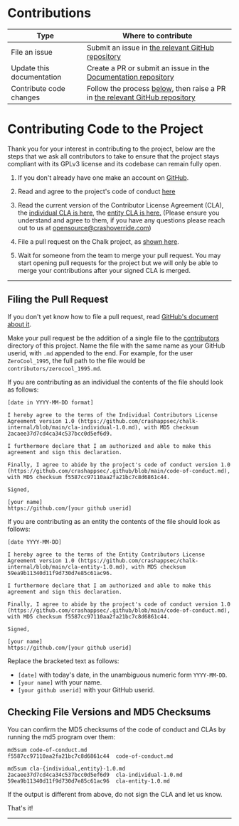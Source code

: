 Contributions
=============

| Type                      | Where to contribute                                                                                                                            |
| ------------------------- | ---------------------------------------------------------------------------------------------------------------------------------------------- |
| File an issue             | Submit an issue in [the relevant GitHub repository](https://github.com/crashappsec)                                                            |
| Update this documentation | Create a PR or submit an issue in the [Documentation repository](https://github.com/crashappsec/docs)                                          |
| Contribute code changes   | Follow the process [below](#contributing-to-the-project), then raise a PR in [the relevant GitHub repository](https://github.com/crashappsec/) |


Contributing Code to the Project
================================

Thank you for your interest in contributing to the project, below are the steps 
that we ask all contributors to take to ensure that the project stays compliant 
with its GPLv3 license and its codebase can remain fully open.

1. If you don't already have one make an account on [GitHub](https://github.com/).
2. Read and agree to the project's code of conduct [here](https://github.com/crashappsec/.github/blob/main/code-of-conduct.md)
3. Read the current version of the Contributor License Agreement (CLA), the
   [individual CLA is here](https://github.com/crashappsec/chalk-internal/blob/main/cla-individual-1.0.md), 
   the [entity CLA is here.](https://github.com/crashappsec/chalk-internal/blob/main/cla-entity-1.0.md)
   (Please ensure you understand and agree to them, if you have any questions please reach
   out to us at [opensource@crashoverride.com](mailto:opensource@crashoverride.com))

4. File a pull request on the Chalk project, as [shown here](#filing-the-pull-request).

5. Wait for someone from the team to merge your pull request. You may start
   opening pull requests for the project but we will only be able to merge
   your contributions after your signed CLA is merged.

* * * * * * * * * * * * * * * * * * * * * * * * * * * * * * * *

Filing the Pull Request
-----------------------

If you don't yet know how to file a pull request, read [GitHub's
document about it](https://help.github.com/articles/using-pull-requests).

Make your pull request be the addition of a single file to the
[contributors](contributors) directory of this project. Name the file
with the same name as your GitHub userid, with `.md` appended to the
end. For example, for the user `ZeroCool_1995`, the full path to the file
would be `contributors/zerocool_1995.md`.

If you are contributing as an individual the contents of the file should
look as follows:

```
[date in YYYY-MM-DD format]

I hereby agree to the terms of the Individual Contributors License
Agreement version 1.0 (https://github.com/crashappsec/chalk-internal/blob/main/cla-individual-1.0.md), with MD5 checksum
2acaee37d7cd4ca34c537bcc0d5ef6d9.

I furthermore declare that I am authorized and able to make this
agreement and sign this declaration.

Finally, I agree to abide by the project's code of conduct version 1.0
(https://github.com/crashappsec/.github/blob/main/code-of-conduct.md), 
with MD5 checksum f5587cc97110aa2fa21bc7c8d6861c44.

Signed,

[your name]
https://github.com/[your github userid]
```

If you are contributing as an entity the contents of the file should
look as follows:

```
[date YYYY-MM-DD]

I hereby agree to the terms of the Entity Contributors License
Agreement version 1.0 (https://github.com/crashappsec/chalk-internal/blob/main/cla-entity-1.0.md), with MD5 checksum
59ea9b11340d11f9d730d7e85c61ac96.

I furthermore declare that I am authorized and able to make this
agreement and sign this declaration.

Finally, I agree to abide by the project's code of conduct version 1.0 
(https://github.com/crashappsec/.github/blob/main/code-of-conduct.md), 
with MD5 checksum f5587cc97110aa2fa21bc7c8d6861c44.

Signed,

[your name]
https://github.com/[your github userid]
```

Replace the bracketed text as follows:

* `[date]` with today's date, in the unambiguous numeric form `YYYY-MM-DD`.
* `[your name]` with your name.
* `[your github userid]` with your GitHub userid.


Checking File Versions and MD5 Checksums
----------------------------------------

You can confirm the MD5 checksums of the code of conduct and CLAs by running the md5 program over them:

```
md5sum code-of-conduct.md
f5587cc97110aa2fa21bc7c8d6861c44  code-of-conduct.md

md5sum cla-{individual,entity}-1.0.md
2acaee37d7cd4ca34c537bcc0d5ef6d9  cla-individual-1.0.md
59ea9b11340d11f9d730d7e85c61ac96  cla-entity-1.0.md
```

If the output is different from above, do not sign the CLA and let us know.

That's it!

* * * * * * * * * * * * * * * * * * * * * * * * * * * * * * * *
